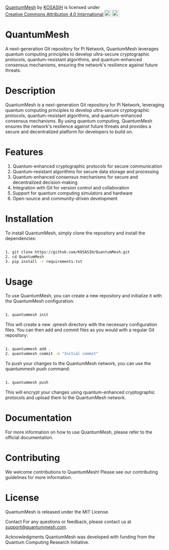<p xmlns:cc="http://creativecommons.org/ns#" xmlns:dct="http://purl.org/dc/terms/"><a property="dct:title" rel="cc:attributionURL" href="https://github.com/KOSASIH/QuantumMesh/tree/main">QuantumMesh</a> by <a rel="cc:attributionURL dct:creator" property="cc:attributionName" href="https://www.linkedin.com/in/kosasih-81b46b5a">KOSASIH</a> is licensed under <a href="https://creativecommons.org/licenses/by/4.0/?ref=chooser-v1" target="_blank" rel="license noopener noreferrer" style="display:inline-block;">Creative Commons Attribution 4.0 International<img style="height:22px!important;margin-left:3px;vertical-align:text-bottom;" src="https://mirrors.creativecommons.org/presskit/icons/cc.svg?ref=chooser-v1" alt=""><img style="height:22px!important;margin-left:3px;vertical-align:text-bottom;" src="https://mirrors.creativecommons.org/presskit/icons/by.svg?ref=chooser-v1" alt=""></a></p>

# QuantumMesh
A next-generation Git repository for Pi Network, QuantumMesh leverages quantum computing principles to develop ultra-secure cryptographic protocols, quantum-resistant algorithms, and quantum-enhanced consensus mechanisms, ensuring the network's resilience against future threats.

# Description 

QuantumMesh is a next-generation Git repository for Pi Network, leveraging quantum computing principles to develop ultra-secure cryptographic protocols, quantum-resistant algorithms, and quantum-enhanced consensus mechanisms. By using quantum computing, QuantumMesh ensures the network's resilience against future threats and provides a secure and decentralized platform for developers to build on.

# Features

1. Quantum-enhanced cryptographic protocols for secure communication
2. Quantum-resistant algorithms for secure data storage and processing
3. Quantum-enhanced consensus mechanisms for secure and decentralized decision-making
4. Integration with Git for version control and collaboration
5. Support for quantum computing simulators and hardware
6. Open-source and community-driven development

# Installation

To install QuantumMesh, simply clone the repository and install the dependencies:

```bash

1. git clone https://github.com/KOSASIH/QuantumMesh.git
2. cd QuantumMesh
3. pip install -r requirements.txt
```

# Usage

To use QuantumMesh, you can create a new repository and initialize it with the QuantumMesh configuration:

```bash

1. quantummesh init
```

This will create a new .qmesh directory with the necessary configuration files.
You can then add and commit files as you would with a regular Git repository:

```bash

1. quantummesh add .
2. quantummesh commit -m "Initial commit"
```

To push your changes to the QuantumMesh network, you can use the quantummesh push command:

```bash

1. quantummesh push
```
This will encrypt your changes using quantum-enhanced cryptographic protocols and upload them to the QuantumMesh network.

# Documentation

For more information on how to use QuantumMesh, please refer to the official documentation.

# Contributing

We welcome contributions to QuantumMesh! Please see our contributing guidelines for more information.

# License

QuantumMesh is released under the MIT License.

Contact
For any questions or feedback, please contact us at support@quantummesh.com.

Acknowledgments
QuantumMesh was developed with funding from the Quantum Computing Research Initiative.

